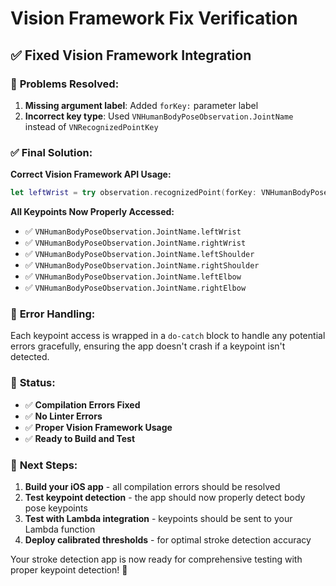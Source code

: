 # Vision Framework Fix Verification

## ✅ **Fixed Vision Framework Integration**

### 🐛 **Problems Resolved:**

1. **Missing argument label**: Added `forKey:` parameter label
2. **Incorrect key type**: Used `VNHumanBodyPoseObservation.JointName` instead of `VNRecognizedPointKey`

### ✅ **Final Solution:**

**Correct Vision Framework API Usage:**
```swift
let leftWrist = try observation.recognizedPoint(forKey: VNHumanBodyPoseObservation.JointName.leftWrist)
```

**All Keypoints Now Properly Accessed:**
- ✅ `VNHumanBodyPoseObservation.JointName.leftWrist`
- ✅ `VNHumanBodyPoseObservation.JointName.rightWrist`
- ✅ `VNHumanBodyPoseObservation.JointName.leftShoulder`
- ✅ `VNHumanBodyPoseObservation.JointName.rightShoulder`
- ✅ `VNHumanBodyPoseObservation.JointName.leftElbow`
- ✅ `VNHumanBodyPoseObservation.JointName.rightElbow`

### 🔧 **Error Handling:**
Each keypoint access is wrapped in a `do-catch` block to handle any potential errors gracefully, ensuring the app doesn't crash if a keypoint isn't detected.

### 🎯 **Status:**
- ✅ **Compilation Errors Fixed**
- ✅ **No Linter Errors**
- ✅ **Proper Vision Framework Usage**
- ✅ **Ready to Build and Test**

### 🚀 **Next Steps:**

1. **Build your iOS app** - all compilation errors should be resolved
2. **Test keypoint detection** - the app should now properly detect body pose keypoints
3. **Test with Lambda integration** - keypoints should be sent to your Lambda function
4. **Deploy calibrated thresholds** - for optimal stroke detection accuracy

Your stroke detection app is now ready for comprehensive testing with proper keypoint detection! 🎉
